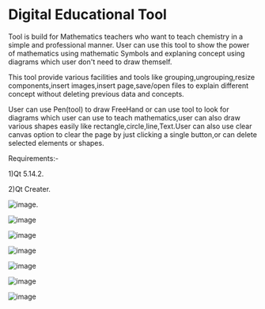 # Digital Educational Tool

Tool is build for Mathematics teachers who want to teach chemistry in a simple and professional manner. User can use this tool to show the power of mathematics using mathematic Symbols and explaning concept using diagrams which user don't need to draw themself.

This tool provide various facilities and tools like grouping,ungrouping,resize components,insert images,insert page,save/open files to explain different concept without deleting previous data and concepts.

User can use Pen(tool) to draw FreeHand or can use tool to look for diagrams which user can use to teach mathematics,user can also draw various shapes easily like rectangle,circle,line,Text.User can also use clear canvas option to clear the page by just clicking a single button,or can delete selected elements or shapes.

Requirements:-

1)Qt 5.14.2.

2)Qt Creater.

![image](https://user-images.githubusercontent.com/77552168/116673920-9778f100-a9c1-11eb-9f0d-b5c1544e28fe.png).

![image](https://user-images.githubusercontent.com/77552168/116674104-db6bf600-a9c1-11eb-928e-2449af8af385.png)

![image](https://user-images.githubusercontent.com/77552168/116674238-01919600-a9c2-11eb-891c-3afbbd4e345d.png)

![image](https://user-images.githubusercontent.com/77552168/116674280-12420c00-a9c2-11eb-8a32-f05754e84a1e.png)

![image](https://user-images.githubusercontent.com/77552168/116676528-b462f380-a9c4-11eb-9314-5f7acbbe0332.png)

![image](https://user-images.githubusercontent.com/77552168/116678102-972f2480-a9c6-11eb-89fc-96315970cc2b.png)

![image](https://user-images.githubusercontent.com/77552168/116678358-d78ea280-a9c6-11eb-8aab-0d703e97dc64.png)
